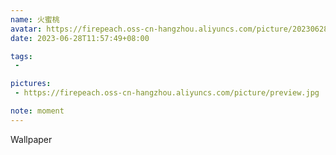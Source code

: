 ```yaml
---
name: 火蜜桃
avatar: https://firepeach.oss-cn-hangzhou.aliyuncs.com/picture/20230628221158.png
date: 2023-06-28T11:57:49+08:00

tags:
 - 

pictures: 
 - https://firepeach.oss-cn-hangzhou.aliyuncs.com/picture/preview.jpg

note: moment
---
```


  Wallpaper

